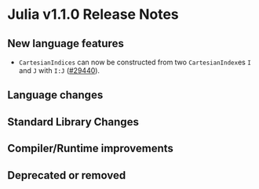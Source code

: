 Julia v1.1.0 Release Notes
==========================

New language features
---------------------

  * `CartesianIndices` can now be constructed from two `CartesianIndex`es `I` and `J` with `I:J` ([#29440]).

Language changes
----------------


Standard Library Changes
------------------------


Compiler/Runtime improvements
-----------------------------


Deprecated or removed
---------------------


<!--- generated by NEWS-update.jl: -->
[#29440]: https://github.com/JuliaLang/julia/issues/29440
